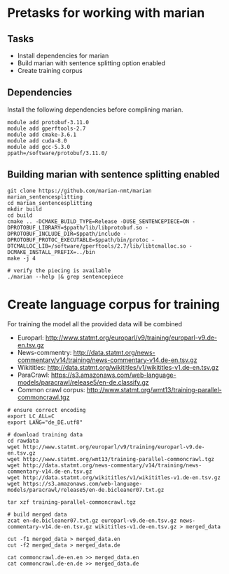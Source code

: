 # Pretasks for working with marian 

## Tasks 
* Install dependencies for marian 
* Build marian with sentence splitting option enabled 
* Create training corpus 

## Dependencies
Install the following dependencies before complining marian.  
```
module add protobuf-3.11.0
module add gperftools-2.7 
module add cmake-3.6.1
module add cuda-8.0
module add gcc-5.3.0
ppath=/software/protobuf/3.11.0/
```

## Building marian with sentence splitting enabled
```
git clone https://github.com/marian-nmt/marian marian_sentencesplitting
cd marian_sentencesplitting
mkdir build
cd build
cmake .. -DCMAKE_BUILD_TYPE=Release -DUSE_SENTENCEPIECE=ON -DPROTOBUF_LIBRARY=$ppath/lib/libprotobuf.so -DPROTOBUF_INCLUDE_DIR=$ppath/include -DPROTOBUF_PROTOC_EXECUTABLE=$ppath/bin/protoc -DTCMALLOC_LIB=/software/gperftools/2.7/lib/libtcmalloc.so -DCMAKE_INSTALL_PREFIX=../bin 
make -j 4

# verify the piecing is available
./marian --help |& grep sentencepiece
```

# Create language corpus for training
For training the model all the provided data will be combined
 * Europarl: http://www.statmt.org/europarl/v9/training/europarl-v9.de-en.tsv.gz
 * News-commentry: http://data.statmt.org/news-commentary/v14/training/news-commentary-v14.de-en.tsv.gz
 * Wikititles: http://data.statmt.org/wikititles/v1/wikititles-v1.de-en.tsv.gz
 * ParaCrawl: https://s3.amazonaws.com/web-language-models/paracrawl/release5/en-de.classify.gz
 * Common crawl corpus: http://www.statmt.org/wmt13/training-parallel-commoncrawl.tgz

```
# ensure correct encoding
export LC_ALL=C 
export LANG="de_DE.utf8"

# download training data
cd rawdata
wget http://www.statmt.org/europarl/v9/training/europarl-v9.de-en.tsv.gz
wget http://www.statmt.org/wmt13/training-parallel-commoncrawl.tgz
wget http://data.statmt.org/news-commentary/v14/training/news-commentary-v14.de-en.tsv.gz
wget http://data.statmt.org/wikititles/v1/wikititles-v1.de-en.tsv.gz
wget https://s3.amazonaws.com/web-language-models/paracrawl/release5/en-de.bicleaner07.txt.gz

tar xzf training-parallel-commoncrawl.tgz

# build merged data 
zcat en-de.bicleaner07.txt.gz europarl-v9.de-en.tsv.gz news-commentary-v14.de-en.tsv.gz wikititles-v1.de-en.tsv.gz > merged_data

cut -f1 merged_data > merged_data.en
cut -f2 merged_data > merged_data.de

cat commoncrawl.de-en.en >> merged_data.en
cat commoncrawl.de-en.de >> merged_data.de
```